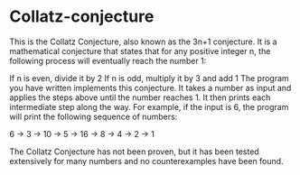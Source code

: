 # Collatz-conjecture
This is the Collatz Conjecture, also known as the 3n+1 conjecture. It is a mathematical conjecture that states that for any positive integer n, the following process will eventually reach the number 1:

If n is even, divide it by 2
If n is odd, multiply it by 3 and add 1
The program you have written implements this conjecture. It takes a number as input and applies the steps above until the number reaches 1. It then prints each intermediate step along the way. For example, if the input is 6, the program will print the following sequence of numbers:

6 -> 3 -> 10 -> 5 -> 16 -> 8 -> 4 -> 2 -> 1

The Collatz Conjecture has not been proven, but it has been tested extensively for many numbers and no counterexamples have been found.
